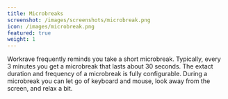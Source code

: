 ```yaml
---
title: Microbreaks
screenshot: /images/screenshots/microbreak.png
icon: /images/microbreak.png
featured: true
weight: 1
---
```

Workrave frequently reminds you take a short microbreak.
Typically, every 3 minutes you get a microbreak that lasts about 30 seconds.
The extact duration and frequency of a microbreak is fully configurable.
During a microbreak you can let go of keyboard and mouse, look away from the screen, and relax a bit.
<!--more-->
